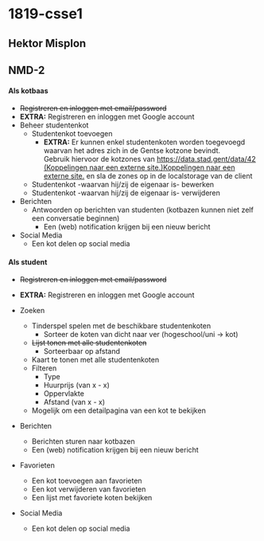 # 1819-csse1
## Hektor Misplon
## NMD-2

#### Als kotbaas

-   ~~Registreren en inloggen met email/password~~
-   **EXTRA:** Registreren en inloggen met Google account
-   Beheer studentenkot
    -   Studentenkot toevoegen
        -   **EXTRA:** Er kunnen enkel studentenkoten worden toegevoegd waarvan het adres zich in de Gentse kotzone bevindt.  
            Gebruik hiervoor de kotzones van [https://data.stad.gent/data/42 (Koppelingen naar een externe site.)Koppelingen naar een externe site.](https://data.stad.gent/data/42) en sla de zones op in de localstorage van de client
    -   Studentenkot -waarvan hij/zij de eigenaar is- bewerken
    -   Studentenkot -waarvan hij/zij de eigenaar is- verwijderen
-   Berichten
    -   Antwoorden op berichten van studenten (kotbazen kunnen niet zelf een conversatie beginnen)
        -   Een (web) notification krijgen bij een nieuw bericht
-   Social Media
    -   Een kot delen op social media

#### Als student

-   ~~Registreren en inloggen met email/password~~
-   **EXTRA:** Registreren en inloggen met Google account
-   Zoeken
    -   Tinderspel spelen met de beschikbare studentenkoten
        -   Sorteer de koten van dicht naar ver (hogeschool/uni -> kot)
    -   ~~Lijst tonen met alle studentenkoten~~
        -   Sorteerbaar op afstand
    -   Kaart te tonen met alle studentenkoten
    -   Filteren
        -   Type
        -   Huurprijs (van x - x)
        -   Oppervlakte
        -   Afstand (van x - x)
    -   Mogelijk om een detailpagina van een kot te bekijken

-   Berichten
    -   Berichten sturen naar kotbazen
    -   Een (web) notification krijgen bij een nieuw bericht
-   Favorieten
    -   Een kot toevoegen aan favorieten
    -   Een kot verwijderen van favorieten
    -   Een lijst met favoriete koten bekijken
-   Social Media
    -   Een kot delen op social media
